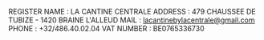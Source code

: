 REGISTER NAME : LA CANTINE CENTRALE
ADDRESS : 479 CHAUSSEE DE TUBIZE - 1420 BRAINE L'ALLEUD
MAIL : lacantinebylacentrale@gmail.com
PHONE : +32/486.40.02.04
VAT NUMBER : BE0765336730